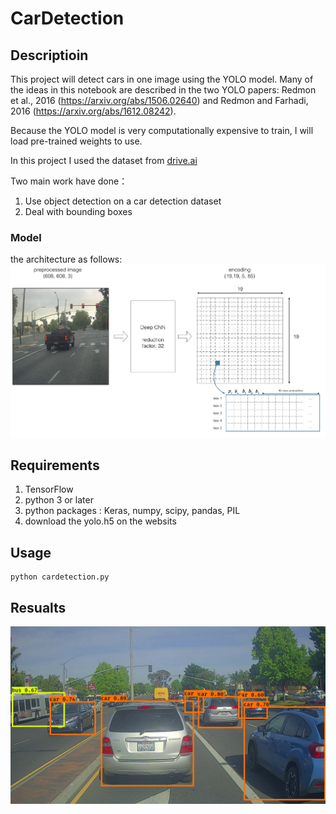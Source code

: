 # CarDetection

## Descriptioin
This project will detect cars in one image using the YOLO model. 
Many of the ideas in this notebook are described in the two YOLO papers: Redmon et al., 2016 (https://arxiv.org/abs/1506.02640) and Redmon and Farhadi, 2016 (https://arxiv.org/abs/1612.08242).

Because the YOLO model is very computationally expensive to train, I will load pre-trained weights to use.

In this project I used the dataset from [drive.ai](https://www.drive.ai/)

Two main work have done：

1. Use object detection on a car detection dataset
2. Deal with bounding boxes

### Model
the architecture as follows:
![image](https://github.com/qwer10/CarDetection/blob/master/nb_images/architecture.png)


## Requirements
1. TensorFlow 
2. python 3 or later
3. python packages : Keras, numpy, scipy, pandas, PIL
4. download the yolo.h5 on the websits


## Usage
```
python cardetection.py
```
## Resualts
![image](https://github.com/qwer10/CarDetection/blob/master/out/test.jpg)
